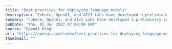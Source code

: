 ```yaml
---
title: "Best practices for deploying language models"
description: "Cohere, OpenAI, and AI21 Labs have developed a preliminary set of best practices applicable to any organization developing or deploying large language models."
summary: "Cohere, OpenAI, and AI21 Labs have developed a preliminary set of best practices applicable to any organization developing or deploying large language models."
pubDate: "Thu, 02 Jun 2022 07:00:00 GMT"
source: "OpenAI Blog"
url: "https://openai.com/index/best-practices-for-deploying-language-models"
thumbnail: ""
---
```


